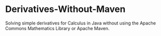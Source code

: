 # Derivatives-Without-Maven
Solving simple derivatives for Calculus in Java without using the Apache Commons Mathematics Library or Apache Maven.
